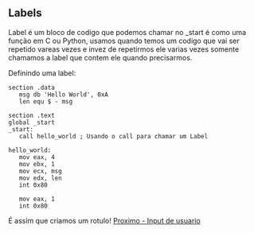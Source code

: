 ## Labels

 Label é um bloco de codigo que podemos chamar no _start é como uma função em C ou Python, usamos quando temos um codigo que vai ser repetido vareas vezes e invez de repetirmos ele varias vezes somente chamamos a label que contem ele quando precisarmos.

 Definindo uma label:

 ```
section .data
    msg db 'Hello World', 0xA
    len equ $ - msg

 section .text
 global _start
 _start:
    call hello_world ; Usando o call para chamar um Label

 hello_world:
    mov eax, 4
    mov ebx, 1
    mov ecx, msg
    mov edx, len
    int 0x80

    mov eax, 1
    int 0x80
 ```

 É assim que criamos um rotulo! [Proximo - Input de usuario](input.md)